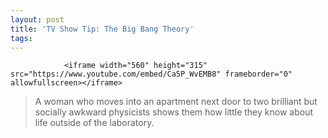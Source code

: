 ```yaml
---
layout: post
title: 'TV Show Tip: The Big Bang Theory'
tags:
---
```



                <iframe width="560" height="315" src="https://www.youtube.com/embed/Ca5P_WvEMB8" frameborder="0" allowfullscreen></iframe>
<blockquote>A woman who moves into an apartment next door to two brilliant but socially awkward physicists shows them how little they know about life outside of the laboratory.</blockquote>
